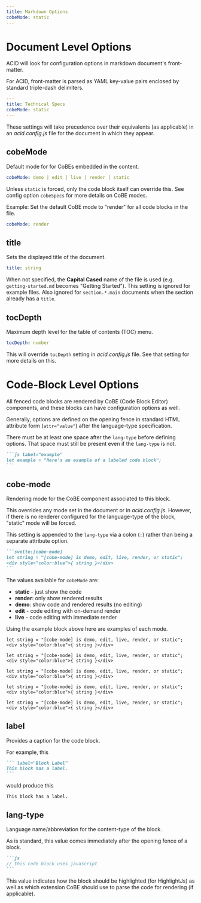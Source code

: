 ```yaml
---
title: Markdown Options
cobeMode: static
---
```



# Document Level Options

ACID will look for configuration options in markdown document's front-matter.

For ACID, front-matter is parsed as YAML key-value pairs enclosed by standard triple-dash delimiters.

```yaml
---
title: Technical Specs
cobeMode: static
---
```

These settings will take precedence over their equivalents (as applicable) in an *acid.config.js* file for the document in which they appear.  


## cobeMode

Default mode for for CoBEs embedded in the content.

```yaml label="spec"
cobeMode: demo | edit | live | render | static 
```

Unless `static` is forced, only the code block itself can override this.  See config option `cobeSpecs` for more details on CoBE modes.

Example: Set the default CoBE mode to "render" for all code blocks in the file.

```yaml
cobeMode: render
```


## title

Sets the displayed title of the document.

```yaml label="spec"
title: string
```

When not specified, the **Capital Cased** name of the file is used (e.g. `getting-started.md` becomes "Getting Started").  This setting is ignored for example files.  Also ignored for `section.*.main` documents when the section already has a `title`.


## tocDepth

Maximum depth level for the table of contents (TOC) menu.

```yaml label="spec"
tocDepth: number
```

This will override `tocDepth` setting in *acid.config.js* file.  See that setting for more details on this.


# Code-Block Level Options

All fenced code blocks are rendered by CoBE (Code Block Editor) components, and these blocks can have configuration options as well.  

Generally, options are defined on the opening fence in standard HTML attribute form (`attr="value"`) after the language-type specification.

There must be at least one space after the `lang-type` before defining options.  That space must still be present even if the `lang-type` is not.

````md
```js label="example"
let example = "Here's an example of a labeled code block";
```
````


## cobe-mode

Rendering mode for the CoBE component associated to this block.

This overrides any mode set in the document or in *acid.config.js*.  However, if there is no renderer configured for the language-type of the block, "static" mode will be forced.

This setting is appended to the `lang-type` via a colon (`:`) rather than being a separate attribute option.

````md
```svelte:[cobe-mode]
let string = "[cobe-mode] is demo, edit, live, render, or static";
<div style="color:blue">{ string }</div>
```
````

The values available for `cobeMode` are:
- **static** - just show the code
- **render**: only show rendered results
- **demo**: show code and rendered results (no editing)
- **edit** - code editing with on-demand render
- **live** - code editing with immediate render

Using the example block above here are examples of each mode.

```svelte:demo label="demo mode"
let string = "[cobe-mode] is demo, edit, live, render, or static";
<div style="color:blue">{ string }</div>
```
```svelte:edit label="edit mode"
let string = "[cobe-mode] is demo, edit, live, render, or static";
<div style="color:blue">{ string }</div>
```
```svelte:live label="live mode"
let string = "[cobe-mode] is demo, edit, live, render, or static";
<div style="color:blue">{ string }</div>
```
```svelte:render label="render mode"
let string = "[cobe-mode] is demo, edit, live, render, or static";
<div style="color:blue">{ string }</div>
```
```svelte:static label="static mode"
let string = "[cobe-mode] is demo, edit, live, render, or static";
<div style="color:blue">{ string }</div>
```


## label

Provides a caption for the code block.

For example, this

````md
``` label="Block Label"
This block has a label.
```
````

would produce this

``` label="Block Label"
This block has a label.
```


## lang-type

Language name/abbreviation for the content-type of the block.

As is standard, this value comes immediately after the opening fence of a block.

````md
```js
// this code block uses javascript
```
````

This value indicates how the block should be highlighted (for HighlightJs) as well as which extension CoBE should use to parse the code for rendering (if applicable).
